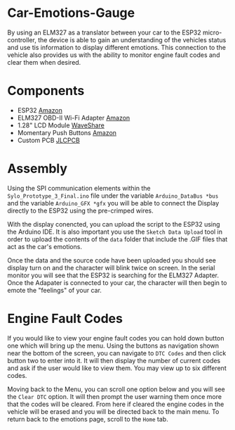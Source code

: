 # Car-Emotions-Gauge
By using an ELM327 as a translator between your car to the ESP32 micro-controller, the device is able to gain an understanding of the vehicles status and use tis information to display different emotions. This connection to the vehicle also provides us with the ability to monitor engine fault codes and clear them when desired.

# Components

- ESP32 [Amazon](https://www.amazon.com/Development-Microcontroller-Integrated-ESP-WROOM-32-NodeMCU-32S/dp/B09WXZ9441/ref=sr_1_3?crid=1Z3HTN915WHPA&keywords=esp32+38pin&qid=1686247838&sprefix=esp32+38pin%2Caps%2C63&sr=8-3)
- ELM327 OBD-II Wi-Fi Adapter [Amazon](https://www.amazon.com/Scanner-Android-iPhone-Launchh-Diagnostic/dp/B07Z675TJ3/ref=sr_1_2?crid=3SPV5KZVFA9VA&keywords=elm327+wifi&qid=1686247857&sprefix=elm327+wifi%2Caps%2C69&sr=8-2)
- 1.28" LCD Module [WaveShare](https://www.waveshare.com/1.28inch-lcd-module.htm)
- Momentary Push Buttons [Amazon](https://www.amazon.com/Gikfun-6x6x5mm-Switch-Button-Arduino/dp/B00R17XUFC/ref=sr_1_3?crid=7Q5EG8XC75FZ&keywords=pcb+buttons&qid=1686247882&sprefix=pcb+buttons%2Caps%2C124&sr=8-3)
- Custom PCB [JLCPCB]()

# Assembly

Using the SPI communication elements within the `Sylo_Prototype_3_Final.ino` file under the variable `Arduino_DataBus *bus` and the variable `Arduino_GFX *gfx` you will be able to connect the Display directly to the ESP32 using the pre-crimped wires.

With the display conencted, you can upload the script to the ESP32 using the Arduino IDE. It is also important you use the `Sketch Data Upload` tool in order to upload the contents of the `data` folder that include the .GIF files that act as the car's emotions.

Once the data and the source code have been uploaded you should see display turn on and the character will blink twice on screen. In the serial monitor you will see that the ESP32 is searching for the ELM327 Adapter. Once the Adapater is connected to your car, the character will then begin to emote the "feelings" of your car.

# Engine Fault Codes

If you would like to view your engine fault codes you can hold down button one which will bring up the menu. Using the buttons as navigation shown near the bottom of the screen, you can navigate to `DTC Codes` and then click button two to enter into it. It will then display the number of current codes and ask if the user would like to view them. You may view up to six different codes.

Moving back to the Menu, you can scroll one option below and you will see the `Clear DTC` option. It will then prompt the user warning them once more that the codes will be cleared. From here if cleared the engine codes in the vehicle will be erased and you will be directed back to the main menu. To return back to the emotions page, scroll to the `Home` tab.

